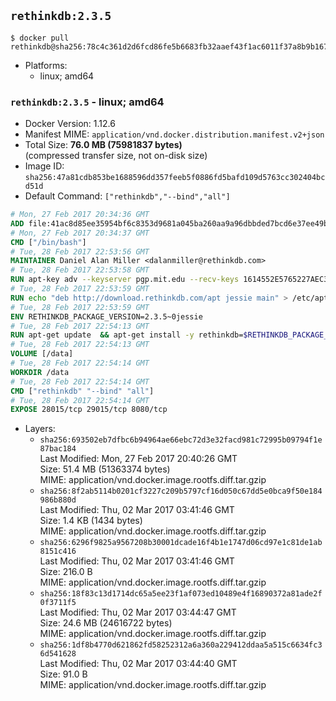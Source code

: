 ## `rethinkdb:2.3.5`

```console
$ docker pull rethinkdb@sha256:78c4c361d2d6fcd86fe5b6683fb32aaef43f1ac6011f37a8b9b167d922ee8c8e
```

-	Platforms:
	-	linux; amd64

### `rethinkdb:2.3.5` - linux; amd64

-	Docker Version: 1.12.6
-	Manifest MIME: `application/vnd.docker.distribution.manifest.v2+json`
-	Total Size: **76.0 MB (75981837 bytes)**  
	(compressed transfer size, not on-disk size)
-	Image ID: `sha256:47a81cdb853be1688596dd357feeb5f0886fd5bafd109d5763cc302404bcd51d`
-	Default Command: `["rethinkdb","--bind","all"]`

```dockerfile
# Mon, 27 Feb 2017 20:34:36 GMT
ADD file:41ac8d85ee35954bf6c8353d9681a045ba260aa9a96dbbded7bcd6e37ee49bea in / 
# Mon, 27 Feb 2017 20:34:37 GMT
CMD ["/bin/bash"]
# Tue, 28 Feb 2017 22:53:56 GMT
MAINTAINER Daniel Alan Miller <dalanmiller@rethinkdb.com>
# Tue, 28 Feb 2017 22:53:58 GMT
RUN apt-key adv --keyserver pgp.mit.edu --recv-keys 1614552E5765227AEC39EFCFA7E00EF33A8F2399
# Tue, 28 Feb 2017 22:53:59 GMT
RUN echo "deb http://download.rethinkdb.com/apt jessie main" > /etc/apt/sources.list.d/rethinkdb.list
# Tue, 28 Feb 2017 22:53:59 GMT
ENV RETHINKDB_PACKAGE_VERSION=2.3.5~0jessie
# Tue, 28 Feb 2017 22:54:13 GMT
RUN apt-get update 	&& apt-get install -y rethinkdb=$RETHINKDB_PACKAGE_VERSION 	&& rm -rf /var/lib/apt/lists/*
# Tue, 28 Feb 2017 22:54:13 GMT
VOLUME [/data]
# Tue, 28 Feb 2017 22:54:14 GMT
WORKDIR /data
# Tue, 28 Feb 2017 22:54:14 GMT
CMD ["rethinkdb" "--bind" "all"]
# Tue, 28 Feb 2017 22:54:14 GMT
EXPOSE 28015/tcp 29015/tcp 8080/tcp
```

-	Layers:
	-	`sha256:693502eb7dfbc6b94964ae66ebc72d3e32facd981c72995b09794f1e87bac184`  
		Last Modified: Mon, 27 Feb 2017 20:40:26 GMT  
		Size: 51.4 MB (51363374 bytes)  
		MIME: application/vnd.docker.image.rootfs.diff.tar.gzip
	-	`sha256:8f2ab5114b0201cf3227c209b5797cf16d050c67dd5e0bca9f50e184986b880d`  
		Last Modified: Thu, 02 Mar 2017 03:41:46 GMT  
		Size: 1.4 KB (1434 bytes)  
		MIME: application/vnd.docker.image.rootfs.diff.tar.gzip
	-	`sha256:6296f9825a9567208b30001dcade16f4b1e1747d06cd97e1c81de1ab8151c416`  
		Last Modified: Thu, 02 Mar 2017 03:41:46 GMT  
		Size: 216.0 B  
		MIME: application/vnd.docker.image.rootfs.diff.tar.gzip
	-	`sha256:18f83c13d1714dc65a5ee23f1af073ed10489e4f16890372a81ade2f0f3711f5`  
		Last Modified: Thu, 02 Mar 2017 03:44:47 GMT  
		Size: 24.6 MB (24616722 bytes)  
		MIME: application/vnd.docker.image.rootfs.diff.tar.gzip
	-	`sha256:1df8b4770d621862fd58252312a6a360a229412ddaa5a515c6634fc36d541628`  
		Last Modified: Thu, 02 Mar 2017 03:44:40 GMT  
		Size: 91.0 B  
		MIME: application/vnd.docker.image.rootfs.diff.tar.gzip
